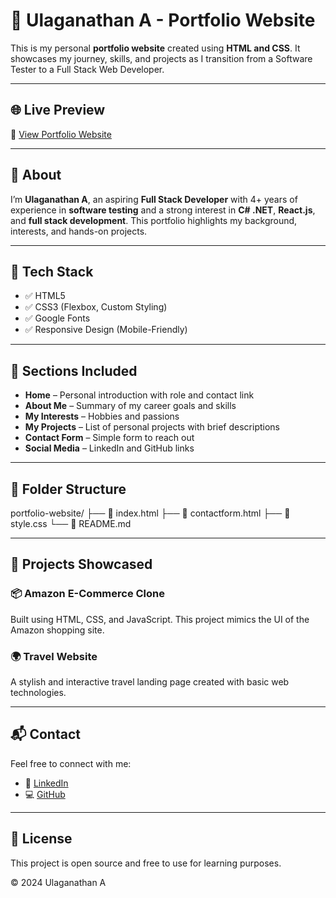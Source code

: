 # 💼 Ulaganathan A - Portfolio Website

This is my personal **portfolio website** created using **HTML and CSS**. It showcases my journey, skills, and projects as I transition from a Software Tester to a Full Stack Web Developer.

---

## 🌐 Live Preview

🔗 [View Portfolio Website](https://ulaganathan0709.github.io/Dev_Portfolio/)  

---

## 📌 About

I’m **Ulaganathan A**, an aspiring **Full Stack Developer** with 4+ years of experience in **software testing** and a strong interest in **C# .NET**, **React.js**, and **full stack development**. This portfolio highlights my background, interests, and hands-on projects.

---

## 🔧 Tech Stack

- ✅ HTML5
- ✅ CSS3 (Flexbox, Custom Styling)
- ✅ Google Fonts
- ✅ Responsive Design (Mobile-Friendly)

---

## 🧩 Sections Included

- **Home** – Personal introduction with role and contact link  
- **About Me** – Summary of my career goals and skills  
- **My Interests** – Hobbies and passions  
- **My Projects** – List of personal projects with brief descriptions  
- **Contact Form** – Simple form to reach out  
- **Social Media** – LinkedIn and GitHub links

---

## 📁 Folder Structure

portfolio-website/ ├── 📄 index.html ├── 📄 contactform.html ├── 📄 style.css └── 📄 README.md


---

## 📌 Projects Showcased

### 📦 Amazon E-Commerce Clone
Built using HTML, CSS, and JavaScript. This project mimics the UI of the Amazon shopping site.

### 🌍 Travel Website
A stylish and interactive travel landing page created with basic web technologies.

---

## 📬 Contact

Feel free to connect with me:

- 🔗 [LinkedIn](https://www.linkedin.com/in/ulaga-nathan-dev/)
- 💻 [GitHub](https://github.com/Ulaganathan0709)

---

## 📜 License

This project is open source and free to use for learning purposes.

&copy; 2024 Ulaganathan A


